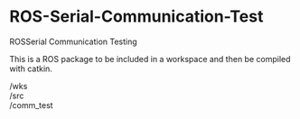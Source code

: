 # ROS-Serial-Communication-Test
ROSSerial Communication Testing

This is a ROS package to be included in a workspace and then be compiled with catkin.  

/wks  
  /src  
    /comm_test  
